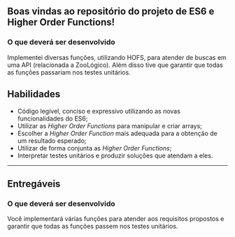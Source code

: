 

## Boas vindas ao repositório do projeto de ES6 e Higher Order Functions!

### O que deverá ser desenvolvido

Implementei diversas funções, utilizando HOFS, para atender de buscas em uma API (relacionada a ZooLógico). Além disso tive que garantir que todas as funções passariam nos testes unitários.

## Habilidades

- Código legível, conciso e expressivo utilizando as novas funcionalidades do ES6;
- Utilizar as _Higher Order Functions_ para manipular e criar arrays;
- Escolher a _Higher Order Function_ mais adequada para a obtenção de um resultado esperado;
- Utilizar de forma conjunta as _Higher Order Functions_;
- Interpretar testes unitários e produzir soluções que atendam a eles.

---

## Entregáveis

### O que deverá ser desenvolvido

Você implementará várias funções para atender aos requisitos propostos e garantir que todas as funções passem nos testes unitários.
